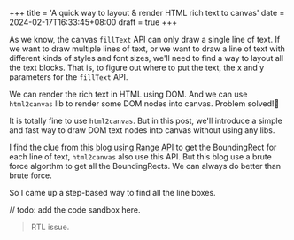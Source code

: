 +++
title = 'A quick way to layout & render HTML rich text to canvas'
date = 2024-02-17T16:33:45+08:00
draft = true
+++

As we know, the canvas `fillText` API can only draw a single line of text. If we want to draw multiple lines of text, or we want to draw a line of text with different kinds of styles and font sizes, we'll need to find a way to layout all the text blocks. That is, to figure out where to put the text, the x and y parameters for the `fillText` API.

<!-- more -->

We can render the rich text in HTML using DOM. And we can use `html2canvas` lib to render some DOM nodes into canvas. Problem solved!🤣 

It is totally fine to use `html2canvas`. But in this post, we'll introduce a simple and fast way to draw DOM text nodes into canvas without using any libs.

I find the clue from [this blog using Range API](https://www.bennadel.com/blog/4310-detecting-rendered-line-breaks-in-a-text-node-in-javascript.htm) to get the BoundingRect for each line of text, `html2canvas` also use this API. But this blog use a brute force algorthm to get all the BoundingRects. We can always do better than brute force.

So I came up a step-based way to find all the line boxes.

// todo: add the code sandbox here.

> RTL issue.